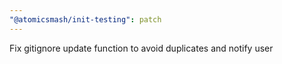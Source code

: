 ```yaml
---
"@atomicsmash/init-testing": patch
---
```


Fix gitignore update function to avoid duplicates and notify user
